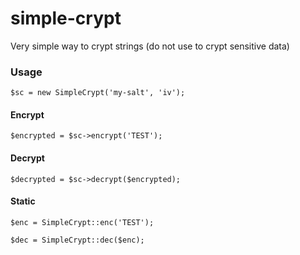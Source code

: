 # simple-crypt
Very simple way to crypt strings (do not use to crypt sensitive data)

### Usage

`$sc = new SimpleCrypt('my-salt', 'iv');`

#### Encrypt
`$encrypted = $sc->encrypt('TEST');`

#### Decrypt
`$decrypted = $sc->decrypt($encrypted);`

#### Static
`$enc = SimpleCrypt::enc('TEST');`

`$dec = SimpleCrypt::dec($enc);`
